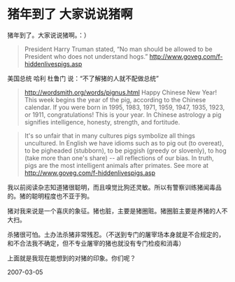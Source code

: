 # 猪年到了 大家说说猪啊

猪年到了。大家说说猪啊。：）

> President Harry Truman stated, “No man should be allowed to be President who does not understand hogs.”
> http://www.goveg.com/f-hiddenlivespigs.asp

美国总统 哈利 杜鲁门 说：“不了解猪的人就不配做总统”

> http://wordsmith.org/words/pignus.html
> Happy Chinese New Year! This week begins the year of the pig, according
to the Chinese calendar. If you were born in 1995, 1983, 1971, 1959,
1947, 1935, 1923, or 1911, congratulations! This is your year. In Chinese
astrology a pig signifies intelligence, honesty, strength, and fortitude.

> It's so unfair that in many cultures pigs symbolize all things uncultured.
In English we have idioms such as to pig out (to overeat), to be pigheaded
(stubborn), to be piggish (greedy or slovenly), to hog (take more than
one's share) -- all reflections of our bias. In truth, pigs are the most
intelligent animals after primates.  See more at
> http://www.goveg.com/f-hiddenlivespigs.asp

我以前阅读杂志知道猪很聪明，而且嗅觉比狗还灵敏。所以有警察训练猪闻毒品的。猪的聪明程度也不亚于狗。

猪对我来说是一个喜庆的象征。猪也脏，主要是猪圈赃。猪圈脏主要是养猪的人不大扫。

杀猪很可怕。土办法杀猪非常残忍。（不送到专门的屠宰场本身就是不合规定的，和不合法我不确定，但不专业屠宰的猪也就没有专门检疫和消毒）

上面就是我现在能想到的对猪的印象。你们呢？

2007-03-05